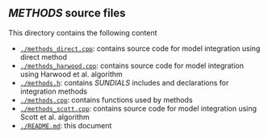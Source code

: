 ## *METHODS* source files

This directory contains the following content

* [`./methods_direct.cpp`](./methods_direct.cpp): contains source code for model integration
  using direct method
* [`./methods_harwood.cpp`](./methods_harwood.cpp): contains source code for model integration
  using Harwood et al. algorithm
* [`./methods.h`](./methods.h): contains *SUNDIALS* includes and declarations
  for integration methods
* [`./methods.cpp`](./methods.cpp): contains functions used by methods
* [`./methods_scott.cpp`](./methods_scott.cpp): contains source code for model integration using
  Scott et al. algorithm
* [`./README.md`](./README.md): this document

